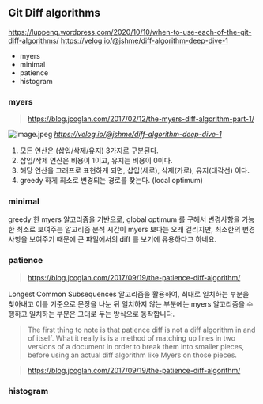 ## Git Diff algorithms

https://luppeng.wordpress.com/2020/10/10/when-to-use-each-of-the-git-diff-algorithms/
https://velog.io/@jshme/diff-algorithm-deep-dive-1

- myers
- minimal
- patience
- histogram

### myers

> https://blog.jcoglan.com/2017/02/12/the-myers-diff-algorithm-part-1/

![image.jpeg](https://velog.velcdn.com/images/jshme/post/833cfebe-6b7c-424e-a693-f9e8ab5b4a94/image.png)
*https://velog.io/@jshme/diff-algorithm-deep-dive-1*

1. 모든 연산은 (삽입/삭제/유지) 3가지로 구분된다.
2. 삽입/삭제 연산은 비용이 1이고, 유지는 비용이 0이다.
3. 해당 연산을 그래프로 표현하게 되면, 삽입(세로), 삭제(가로), 유지(대각선) 이다.
4. greedy 하게 최소로 변경되는 경로를 찾는다. (local optimum)

### minimal

greedy 한 myers 알고리즘을 기반으로, global optimum 를 구해서 변경사항을 가능한 최소로 보여주는 알고리즘
분석 시간이 myers 보다는 오래 걸리지만, 최소한의 변경사항을 보여주기 때문에 큰 파일에서의 diff 를 보기에 유용하다고 하네요.

### patience

> https://blog.jcoglan.com/2017/09/19/the-patience-diff-algorithm/

Longest Common Subsequences 알고리즘을 활용하여, 최대로 일치하는 부분을 찾아내고 이를 기준으로 문장을 나눈 뒤 일치하지 않는 부분에는 myers 알고리즘을 수행하고 일치하는 부분은 그대로 두는 방식으로 동작합니다.

> The first thing to note is that patience diff is not a diff algorithm in and of itself. What it really is is a method of matching up lines in two versions of a document in order to break them into smaller pieces, before using an actual diff algorithm like Myers on those pieces.

> https://blog.jcoglan.com/2017/09/19/the-patience-diff-algorithm/

### histogram
